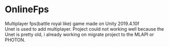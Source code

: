 # OnlineFps
Multiplayer fps(battle royal like) game made on Unity 2019.4.10f  
Unet is used to add multiplayer.
Project could not working well because the Unet is pretty old, 
i already working on migrate project to the MLAPI or PHOTON.
